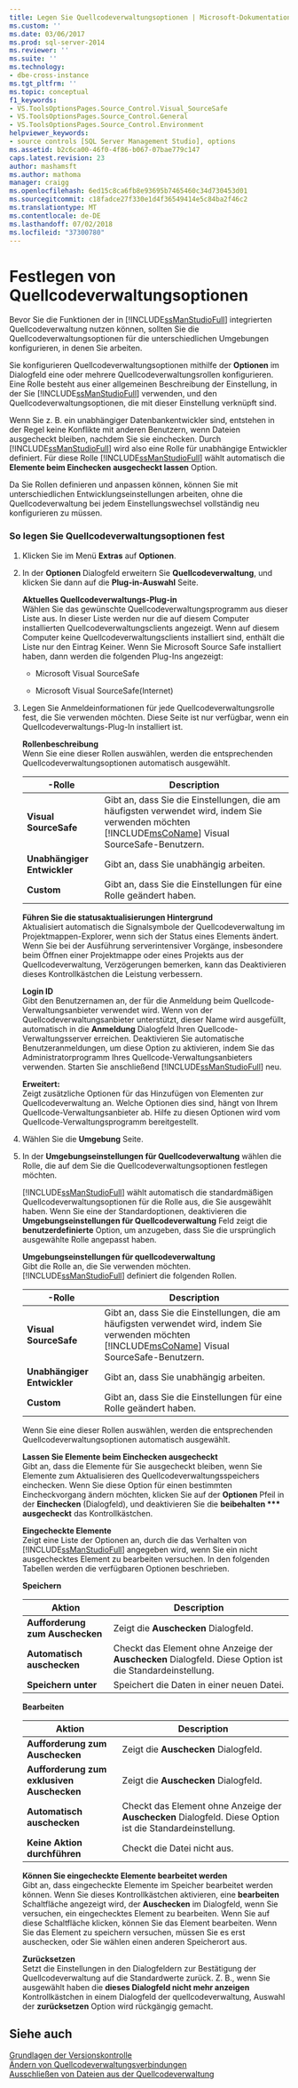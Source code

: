 ```yaml
---
title: Legen Sie Quellcodeverwaltungsoptionen | Microsoft-Dokumentation
ms.custom: ''
ms.date: 03/06/2017
ms.prod: sql-server-2014
ms.reviewer: ''
ms.suite: ''
ms.technology:
- dbe-cross-instance
ms.tgt_pltfrm: ''
ms.topic: conceptual
f1_keywords:
- VS.ToolsOptionsPages.Source_Control.Visual_SourceSafe
- VS.ToolsOptionsPages.Source_Control.General
- VS.ToolsOptionsPages.Source_Control.Environment
helpviewer_keywords:
- source controls [SQL Server Management Studio], options
ms.assetid: b2c6ca00-46f0-4f86-b067-07bae779c147
caps.latest.revision: 23
author: mashamsft
ms.author: mathoma
manager: craigg
ms.openlocfilehash: 6ed15c8ca6fb8e93695b7465460c34d730453d01
ms.sourcegitcommit: c18fadce27f330e1d4f36549414e5c84ba2f46c2
ms.translationtype: MT
ms.contentlocale: de-DE
ms.lasthandoff: 07/02/2018
ms.locfileid: "37300780"
---
```

# <a name="set-source-control-options"></a>Festlegen von Quellcodeverwaltungsoptionen
  Bevor Sie die Funktionen der in [!INCLUDE[ssManStudioFull](../includes/ssmanstudiofull-md.md)] integrierten Quellcodeverwaltung nutzen können, sollten Sie die Quellcodeverwaltungsoptionen für die unterschiedlichen Umgebungen konfigurieren, in denen Sie arbeiten.  
  
 Sie konfigurieren Quellcodeverwaltungsoptionen mithilfe der **Optionen** im Dialogfeld eine oder mehrere Quellcodeverwaltungsrollen konfigurieren. Eine Rolle besteht aus einer allgemeinen Beschreibung der Einstellung, in der Sie [!INCLUDE[ssManStudioFull](../includes/ssmanstudiofull-md.md)] verwenden, und den Quellcodeverwaltungsoptionen, die mit dieser Einstellung verknüpft sind.  
  
 Wenn Sie z. B. ein unabhängiger Datenbankentwickler sind, entstehen in der Regel keine Konflikte mit anderen Benutzern, wenn Dateien ausgecheckt bleiben, nachdem Sie sie einchecken. Durch [!INCLUDE[ssManStudioFull](../includes/ssmanstudiofull-md.md)] wird also eine Rolle für unabhängige Entwickler definiert. Für diese Rolle [!INCLUDE[ssManStudioFull](../includes/ssmanstudiofull-md.md)] wählt automatisch die **Elemente beim Einchecken ausgecheckt lassen** Option.  
  
 Da Sie Rollen definieren und anpassen können, können Sie mit unterschiedlichen Entwicklungseinstellungen arbeiten, ohne die Quellcodeverwaltung bei jedem Einstellungswechsel vollständig neu konfigurieren zu müssen.  
  
### <a name="to-set-source-control-options"></a>So legen Sie Quellcodeverwaltungsoptionen fest  
  
1.  Klicken Sie im Menü **Extras** auf **Optionen**.  
  
2.  In der **Optionen** Dialogfeld erweitern Sie **Quellcodeverwaltung**, und klicken Sie dann auf die **Plug-in-Auswahl** Seite.  
  
     **Aktuelles Quellcodeverwaltungs-Plug-in**  
     Wählen Sie das gewünschte Quellcodeverwaltungsprogramm aus dieser Liste aus. In dieser Liste werden nur die auf diesem Computer installierten Quellcodeverwaltungsclients angezeigt. Wenn auf diesem Computer keine Quellcodeverwaltungsclients installiert sind, enthält die Liste nur den Eintrag Keiner. Wenn Sie Microsoft Source Safe installiert haben, dann werden die folgenden Plug-Ins angezeigt:  
  
    -   Microsoft Visual SourceSafe  
  
    -   Microsoft Visual SourceSafe(Internet)  
  
3.  Legen Sie Anmeldeinformationen für jede Quellcodeverwaltungsrolle fest, die Sie verwenden möchten. Diese Seite ist nur verfügbar, wenn ein Quellcodeverwaltungs-Plug-In installiert ist.  
  
     **Rollenbeschreibung**  
     Wenn Sie eine dieser Rollen auswählen, werden die entsprechenden Quellcodeverwaltungsoptionen automatisch ausgewählt.  
  
    |-Rolle|Description|  
    |----------|-----------------|  
    |**Visual SourceSafe**|Gibt an, dass Sie die Einstellungen, die am häufigsten verwendet wird, indem Sie verwenden möchten [!INCLUDE[msCoName](../includes/msconame-md.md)] Visual SourceSafe-Benutzern.|  
    |**Unabhängiger Entwickler**|Gibt an, dass Sie unabhängig arbeiten.|  
    |**Custom**|Gibt an, dass Sie die Einstellungen für eine Rolle geändert haben.|  
  
     **Führen Sie die statusaktualisierungen Hintergrund**  
     Aktualisiert automatisch die Signalsymbole der Quellcodeverwaltung im Projektmappen-Explorer, wenn sich der Status eines Elements ändert. Wenn Sie bei der Ausführung serverintensiver Vorgänge, insbesondere beim Öffnen einer Projektmappe oder eines Projekts aus der Quellcodeverwaltung, Verzögerungen bemerken, kann das Deaktivieren dieses Kontrollkästchen die Leistung verbessern.  
  
     **Login ID**  
     Gibt den Benutzernamen an, der für die Anmeldung beim Quellcode-Verwaltungsanbieter verwendet wird. Wenn von der Quellcodeverwaltungsanbieter unterstützt, dieser Name wird ausgefüllt, automatisch in die **Anmeldung** Dialogfeld Ihren Quellcode-Verwaltungsserver erreichen. Deaktivieren Sie automatische Benutzeranmeldungen, um diese Option zu aktivieren, indem Sie das Administratorprogramm Ihres Quellcode-Verwaltungsanbieters verwenden. Starten Sie anschließend [!INCLUDE[ssManStudioFull](../includes/ssmanstudiofull-md.md)] neu.  
  
     **Erweitert:**  
     Zeigt zusätzliche Optionen für das Hinzufügen von Elementen zur Quellcodeverwaltung an. Welche Optionen dies sind, hängt von Ihrem Quellcode-Verwaltungsanbieter ab. Hilfe zu diesen Optionen wird vom Quellcode-Verwaltungsprogramm bereitgestellt.  
  
4.  Wählen Sie die **Umgebung** Seite.  
  
5.  In der **Umgebungseinstellungen für Quellcodeverwaltung** wählen die Rolle, die auf dem Sie die Quellcodeverwaltungsoptionen festlegen möchten.  
  
     [!INCLUDE[ssManStudioFull](../includes/ssmanstudiofull-md.md)] wählt automatisch die standardmäßigen Quellcodeverwaltungsoptionen für die Rolle aus, die Sie ausgewählt haben. Wenn Sie eine der Standardoptionen, deaktivieren die **Umgebungseinstellungen für Quellcodeverwaltung** Feld zeigt die **benutzerdefinierte** Option, um anzugeben, dass Sie die ursprünglich ausgewählte Rolle angepasst haben.  
  
     **Umgebungseinstellungen für quellcodeverwaltung**  
     Gibt die Rolle an, die Sie verwenden möchten. [!INCLUDE[ssManStudioFull](../includes/ssmanstudiofull-md.md)] definiert die folgenden Rollen.  
  
    |-Rolle|Description|  
    |----------|-----------------|  
    |**Visual SourceSafe**|Gibt an, dass Sie die Einstellungen, die am häufigsten verwendet wird, indem Sie verwenden möchten [!INCLUDE[msCoName](../includes/msconame-md.md)] Visual SourceSafe-Benutzern.|  
    |**Unabhängiger Entwickler**|Gibt an, dass Sie unabhängig arbeiten.|  
    |**Custom**|Gibt an, dass Sie die Einstellungen für eine Rolle geändert haben.|  
  
     Wenn Sie eine dieser Rollen auswählen, werden die entsprechenden Quellcodeverwaltungsoptionen automatisch ausgewählt.  
  
     **Lassen Sie Elemente beim Einchecken ausgecheckt**  
     Gibt an, dass die Elemente für Sie ausgecheckt bleiben, wenn Sie Elemente zum Aktualisieren des Quellcodeverwaltungsspeichers einchecken. Wenn Sie diese Option für einen bestimmten Eincheckvorgang ändern möchten, klicken Sie auf der **Optionen** Pfeil in der **Einchecken** (Dialogfeld), und deaktivieren Sie die **beibehalten *** ausgecheckt** das Kontrollkästchen.  
  
     **Eingecheckte Elemente**  
     Zeigt eine Liste der Optionen an, durch die das Verhalten von [!INCLUDE[ssManStudioFull](../includes/ssmanstudiofull-md.md)] angegeben wird, wenn Sie ein nicht ausgechecktes Element zu bearbeiten versuchen. In den folgenden Tabellen werden die verfügbaren Optionen beschrieben.  
  
     **Speichern**  
  
    |Aktion|Description|  
    |------------|-----------------|  
    |**Aufforderung zum Auschecken**|Zeigt die **Auschecken** Dialogfeld.|  
    |**Automatisch auschecken**|Checkt das Element ohne Anzeige der **Auschecken** Dialogfeld. Diese Option ist die Standardeinstellung.|  
    |**Speichern unter**|Speichert die Daten in einer neuen Datei.|  
  
     **Bearbeiten**  
  
    |Aktion|Description|  
    |------------|-----------------|  
    |**Aufforderung zum Auschecken**|Zeigt die **Auschecken** Dialogfeld.|  
    |**Aufforderung zum exklusiven Auschecken**|Zeigt die **Auschecken** Dialogfeld.|  
    |**Automatisch auschecken**|Checkt das Element ohne Anzeige der **Auschecken** Dialogfeld. Diese Option ist die Standardeinstellung.|  
    |**Keine Aktion durchführen**|Checkt die Datei nicht aus.|  
  
     **Können Sie eingecheckte Elemente bearbeitet werden**  
     Gibt an, dass eingecheckte Elemente im Speicher bearbeitet werden können. Wenn Sie dieses Kontrollkästchen aktivieren, eine **bearbeiten** Schaltfläche angezeigt wird, der **Auschecken** im Dialogfeld, wenn Sie versuchen, ein eingechecktes Element zu bearbeiten. Wenn Sie auf diese Schaltfläche klicken, können Sie das Element bearbeiten. Wenn Sie das Element zu speichern versuchen, müssen Sie es erst auschecken, oder Sie wählen einen anderen Speicherort aus.  
  
     **Zurücksetzen**  
     Setzt die Einstellungen in den Dialogfeldern zur Bestätigung der Quellcodeverwaltung auf die Standardwerte zurück. Z. B., wenn Sie ausgewählt haben die **dieses Dialogfeld nicht mehr anzeigen** Kontrollkästchen in einem Dialogfeld der quellcodeverwaltung, Auswahl der **zurücksetzen** Option wird rückgängig gemacht.  
  
## <a name="see-also"></a>Siehe auch  
 [Grundlagen der Versionskontrolle](../../2014/database-engine/source-control-basics.md)   
 [Ändern von Quellcodeverwaltungsverbindungen](../../2014/database-engine/change-source-control-connections.md)   
 [Ausschließen von Dateien aus der Quellcodeverwaltung](../../2014/database-engine/exclude-files-from-source-control.md)  
  
  
